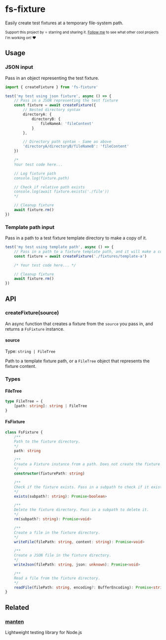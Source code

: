 # fs-fixture

Easily create test fixtures at a temporary file-system path.

<sub>Support this project by ⭐️ starring and sharing it. [Follow me](https://github.com/privatenumber) to see what other cool projects I'm working on! ❤️</sub>

## Usage

### JSON input

Pass in an object representing the test fixture.

```ts
import { createFixture } from 'fs-fixture'

test('my test using json fixture', async () => {
    // Pass in a JSON representing the test fixture
    const fixture = await createFixture({
        // Nested directory syntax
        directoryA: {
            directoryB: {
                fileNameA: 'fileContent'
            }
        },

        // Directory path syntax - Same as above
        'directoryA/directoryB/fileNameB': 'fileContent'
    })

    /*
    Your test code here...

    // Log fixture path
    console.log(fixture.path)

    // Check if relative path exists
    console.log(await fixture.exists('./file'))
    */

    // Cleanup fixture
    await fixture.rm()
})
```

### Template path input

Pass in a path to a test fixture template directory to make a copy of it.

```ts
test('my test using template path', async () => {
    // Pass in a path to a fixture template path, and it will make a copy of it
    const fixture = await createFixture('./fixtures/template-a')

    /* Your test code here... */

    // Cleanup fixture
    await fixture.rm()
})
```

## API

### createFixture(source)

An async function that creates a fixture from the `source` you pass in, and returns a `FsFixture` instance.

#### source
Type: `string | FileTree`

Path to a template fixture path, or a `FileTree` object that represents the fixture content.


### Types
#### FileTree

```ts
type FileTree = {
    [path: string]: string | FileTree
}
```

#### FsFixture

```ts
class FsFixture {
    /**
    Path to the fixture directory.
    */
    path: string

    /**
    Create a Fixture instance from a path. Does not create the fixture directory.
    */
    constructor(fixturePath: string)

    /**
    Check if the fixture exists. Pass in a subpath to check if it exists.
    */
    exists(subpath?: string): Promise<boolean>

    /**
    Delete the fixture directory. Pass in a subpath to delete it.
    */
    rm(subpath?: string): Promise<void>

    /**
    Create a file in the fixture directory.
    */
    writeFile(filePath: string, content: string): Promise<void>

    /**
    Create a JSON file in the fixture directory.
    */
    writeJson(filePath: string, json: unknown): Promise<void>

    /**
    Read a file from the fixture directory.
    */
    readFile(filePath: string, encoding?: BufferEncoding): Promise<string | Buffer>
}
```

## Related

### [manten](https://github.com/privatenumber/manten)

Lightweight testing library for Node.js
